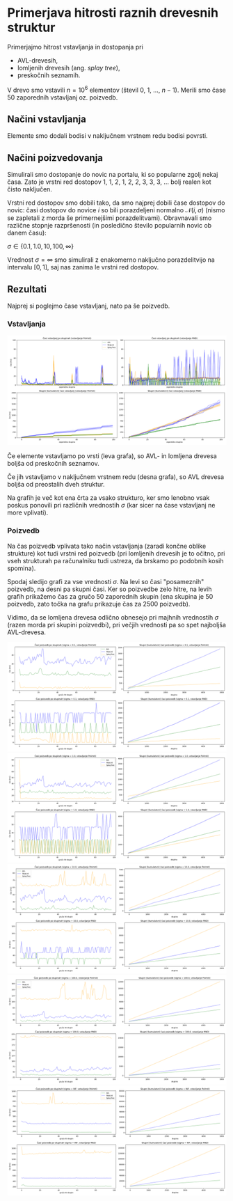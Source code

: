 # Primerjava hitrosti raznih drevesnih struktur

Primerjajmo hitrost vstavljanja in dostopanja pri

- AVL-drevesih,
- lomljenih drevesih (ang. _splay tree_),
- preskočnih seznamih.

V drevo smo vstavili $n = 10^6$ elementov (števil $0$, $1$, ..., $n - 1$).
Merili smo čase 50 zaporednih vstavljanj oz. poizvedb.

## Načini vstavljanja

Elemente smo dodali bodisi v naključnem vrstnem redu bodisi povrsti.

## Načini poizvedovanja

Simulirali smo dostopanje do novic na portalu, ki so popularne zgolj nekaj časa.
Zato je vrstni red dostopov 1, 1, 2, 1, 2, 2, 3, 3, 3, ... bolj realen kot čisto naključen.

 Vrstni red dostopov smo dobili tako, da smo najprej dobili čase dostopov do novic: časi dostopov do novice $i$ so bili porazdeljeni normalno $\mathcal{N}(i,\sigma)$ (nismo se zapletali z morda še primernejšimi porazdelitvami). Obravnavali smo različne stopnje razpršenosti (in posledično število popularnih novic ob danem času):

$\sigma \in\{0.1, 1.0, 10, 100, \infty \}$

Vrednost $\sigma =\infty$ smo simulirali z enakomerno naključno porazdelitvijo na intervalu $[0, 1]$, saj nas zanima le vrstni red dostopov.


## Rezultati

Najprej si poglejmo čase vstavljanj, nato pa še poizvedb.

### Vstavljanja

![casi  vstavljanj](casi_vstavljanj.png)

Če elemente vstavljamo po vrsti (leva grafa), so AVL- in lomljena drevesa boljša od preskočnih seznamov.

Če jih vstavljamo v naključnem vrstnem redu (desna grafa), so AVL drevesa boljša od preostalih dveh struktur.

Na grafih je več kot ena črta za vsako strukturo, ker smo lenobno vsak poskus ponovili pri različnih vrednostih $\sigma$ (kar sicer na čase vstavljanj ne more vplivati).

### Poizvedb

Na čas poizvedb vplivata tako način vstavljanja (zaradi končne oblike strukture) kot tudi vrstni red poizvedb (pri lomljenih drevesih je to očitno, pri vseh strukturah pa računalniku tudi ustreza, da brskamo po podobnih kosih spomina).

Spodaj sledijo grafi za vse vrednosti $\sigma$. Na levi so časi "posameznih" poizvedb, na desni pa skupni časi. Ker so poizvedbe zelo hitre, na levih grafih prikažemo čas za
gručo 50 zaporednih skupin (ena skupina je 50 poizvedb, zato točka na grafu prikazuje čas za 2500 poizvedb).

Vidimo, da se lomljena drevesa odlično obnesejo pri majhnih vrednostih $\sigma$ (razen morda pri skupini poizvedbi), pri večjih vrednosti pa so spet najboljša AVL-drevesa.

![casi  poizedb sigma = 0.1](casi_poizvedb_sigma0.1.png)
![casi  poizedb sigma = 1.0](casi_poizvedb_sigma1.0.png)
![casi  poizedb sigma = 10.0](casi_poizvedb_sigma10.0.png)
![casi  poizedb sigma = 100.0](casi_poizvedb_sigma100.0.png)
![casi  poizedb sigma = inf](casi_poizvedb_sigmaINF.png)
